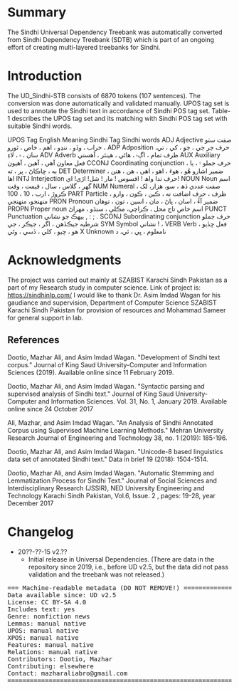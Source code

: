 # Summary
The Sindhi Universal Dependency Treebank was automatically converted from Sindhi Dependency Treebank (SDTB) which is part of an ongoing effort of creating multi-layered treebanks for Sindhi.

# Introduction

The UD_Sindhi-STB consists of 6870 tokens (107 sentences).
The conversion was done automatically and validated manually.
UPOS tag set is used to annotate the Sindhi text in accordance of Sindhi POS tag set. Table-1 describes the UPOS tag set and its matching with Sindhi POS tag set
with suitable Sindhi words.

UPOS Tag	English Meaning 		Sindhi Tag	Sindhi words
ADJ		    Adjective			صفت		سٺو ، خراب ، وڏو ، ننڍو ، اهم ، خاص ، ٿورو
ADP		    Adposition			حرف جر		جي ، جو ، کي ، تي، سان ، ۾ ، لاءِ
ADV		    Adverb				ظرف		تمام ،  اڳ۾ ، هاڻي ، هينئر ، آهستي
AUX		    Auxiliary			فعل معاون		آهي ، آهين ، آهيون
CCONJ		  Coordinating conjunction	حرف جملو		۽ ، يا ، به ، ڇاڪاڻ ، پر ، ته
DET		    Determiner			ضمير اشارو	هُو ، هوءَ ، اهو ، اهي ، هن ، هنن ، اها
INTJ 		  Interjection			حرف ندا		واھ ! افسوس ! مار ! شل! اڙي! اي!
NOUN		  Noun				اسم		گهر ، گلاس ،  سال ،  قيمت ، وقت
NUM		    Numeral				صفت عددي		ڏھ ، سو، هزار، لک ، ڪروڙ ، ارب ، 10 ، 100
PART		  Particle			ظرف ، حرف اضافت	نه ، ڪين ، ڪون ، وارو ، منهنجو، منهنجي
PRON		  Pronoun				ضمير		آءُ ، اسان ، پاڻ ،  مان ، اسين ، تون ، توهان
PROPN		  Proper noun			اسم خاص		تاج محل ، ڪراچي، مڪلي ، سنڌو ،  مهراڻ
PUNCT		  Punctuation			بيهڪ جو نشاني	, : ; .
SCONJ		  Subordinating conjunction	حرف جملو شرطيه	جيڪڏهن ، اگر ، جيڪر ، جي
SYM		    Symbol				نشاني		! ،
VERB		  Verb				فعل		ڇڏيو ، هو ، چيو ، کلي ، ڏسي ، وڻي
X		      Unknown				نامعلوم		، ڀي ، ئي، د


# Acknowledgments
The project was carried out mainly at SZABIST Karachi Sindh Pakistan as a part of my Research study in computer science. Link of project is: https://sindhinlp.com/
I would like to thank Dr. Asim Imdad Wagan for his gaudiance and supervision, Department of Computer Science SZABIST
Karachi Sindh Pakistan for provision of resources and Mohammad Sameer for general support in lab.

## References
Dootio, Mazhar Ali, and Asim Imdad Wagan. "Development of Sindhi text corpus." Journal of King Saud University-Computer and Information Sciences (2019).
Available online since 11 February 2019.

Dootio, Mazhar Ali, and Asim Imdad Wagan. "Syntactic parsing and supervised analysis of Sindhi text."
Journal of King Saud University-Computer and Information Sciences. Vol. 31, No. 1, January 2019. Available online since 24 October 2017

Ali, Mazhar, and Asim Imdad Wagan. "An Analysis of Sindhi Annotated Corpus using Supervised Machine Learning Methods."
Mehran University Research Journal of Engineering and Technology 38, no. 1 (2019): 185-196.

Dootio, Mazhar Ali, and Asim Imdad Wagan. "Unicode-8 based linguistics data set of annotated Sindhi text." Data in brief 19 (2018): 1504-1514.

Dootio, Mazhar Ali, and Asim Imdad Wagan. "Automatic Stemming and Lemmatization Process for Sindhi Text."
Journal of Social Sciences and Interdisciplinary Research (JSSIR), NED University Engineering and Technology Karachi Sindh Pakistan,
Vol.6, Issue. 2 , pages: 19-28, year December 2017


# Changelog

* 20??-??-15 v2.??
  * Initial release in Universal Dependencies. (There are data in the repository since 2019, i.e., before UD v2.5, but the data did not pass validation and the treebank was not released.)


<pre>
=== Machine-readable metadata (DO NOT REMOVE!) ================================
Data available since: UD v2.5
License: CC BY-SA 4.0
Includes text: yes
Genre: nonfiction news
Lemmas: manual native
UPOS: manual native
XPOS: manual native
Features: manual native
Relations: manual native
Contributors: Dootio, Mazhar
Contributing: elsewhere
Contact: mazharaliabro@gmail.com
===============================================================================
</pre>
